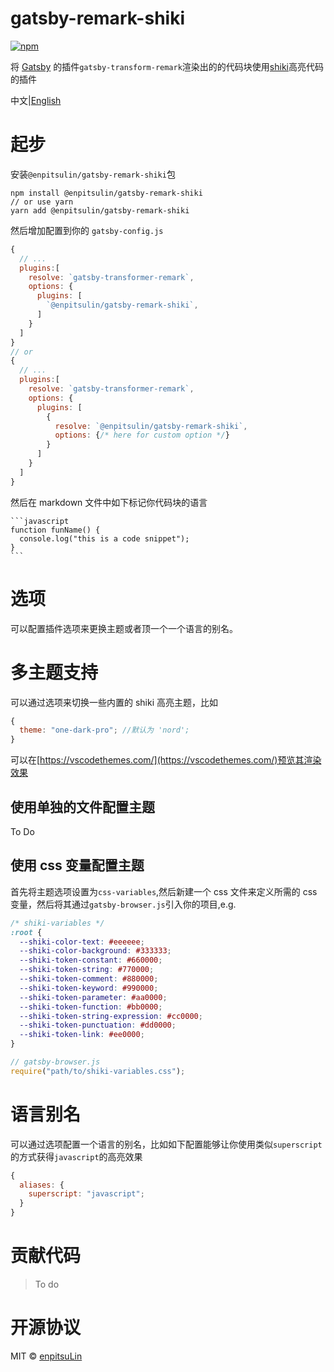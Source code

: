 # gatsby-remark-shiki

[![npm](https://badgen.net/npm/v/@enpitsulin/gatsby-remark-shiki)](https://www.npmjs.com/package/@enpitsulin/gatsby-remark-shiki)

将 [Gatsby](https://www.gatsbyjs.org/) 的插件`gatsby-transform-remark`渲染出的的代码块使用[shiki](https://github.com/shikijs/shiki)高亮代码的插件

中文|[English](./README.md)

# 起步

安装`@enpitsulin/gatsby-remark-shiki`包

```shell
npm install @enpitsulin/gatsby-remark-shiki
// or use yarn
yarn add @enpitsulin/gatsby-remark-shiki
```

然后增加配置到你的 `gatsby-config.js`

```javascript
{
  // ...
  plugins:[
    resolve: `gatsby-transformer-remark`,
    options: {
      plugins: [
        `@enpitsulin/gatsby-remark-shiki`,
      ]
    }
  ]
}
// or
{
  // ...
  plugins:[
    resolve: `gatsby-transformer-remark`,
    options: {
      plugins: [
        {
          resolve: `@enpitsulin/gatsby-remark-shiki`,
          options: {/* here for custom option */}
        }
      ]
    }
  ]
}
```

然后在 markdown 文件中如下标记你代码块的语言

````
```javascript
function funName() {
  console.log("this is a code snippet");
}
```
````

# 选项

可以配置插件选项来更换主题或者顶一个一个语言的别名。

# 多主题支持

可以通过选项来切换一些内置的 shiki 高亮主题，比如

```javascript
{
  theme: "one-dark-pro"; //默认为 'nord';
}
```

可以在[https://vscodethemes.com/](https://vscodethemes.com/)预览其渲染效果

## 使用单独的文件配置主题

To Do

## 使用 css 变量配置主题

首先将主题选项设置为`css-variables`,然后新建一个 css 文件来定义所需的 css 变量，然后将其通过`gatsby-browser.js`引入你的项目,e.g.

```css
/* shiki-variables */
:root {
  --shiki-color-text: #eeeeee;
  --shiki-color-background: #333333;
  --shiki-token-constant: #660000;
  --shiki-token-string: #770000;
  --shiki-token-comment: #880000;
  --shiki-token-keyword: #990000;
  --shiki-token-parameter: #aa0000;
  --shiki-token-function: #bb0000;
  --shiki-token-string-expression: #cc0000;
  --shiki-token-punctuation: #dd0000;
  --shiki-token-link: #ee0000;
}
```

```javascript
// gatsby-browser.js
require("path/to/shiki-variables.css");
```

# 语言别名

可以通过选项配置一个语言的别名，比如如下配置能够让你使用类似`superscript`的方式获得`javascript`的高亮效果

```javascript
{
  aliases: {
    superscript: "javascript";
  }
}
```

# 贡献代码

> To do

# 开源协议

MIT © [enpitsuLin](https://github.com/enpitsuLin)
